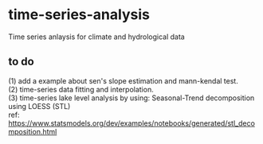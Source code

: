 # time-series-analysis
Time series anlaysis for climate and hydrological data

## to do 
(1) add a example about sen's slope estimation and mann-kendal test.     
(2) time-series data fitting and interpolation.    
(3) time-series lake level analysis by using: Seasonal-Trend decomposition using LOESS (STL)    
ref: https://www.statsmodels.org/dev/examples/notebooks/generated/stl_decomposition.html



